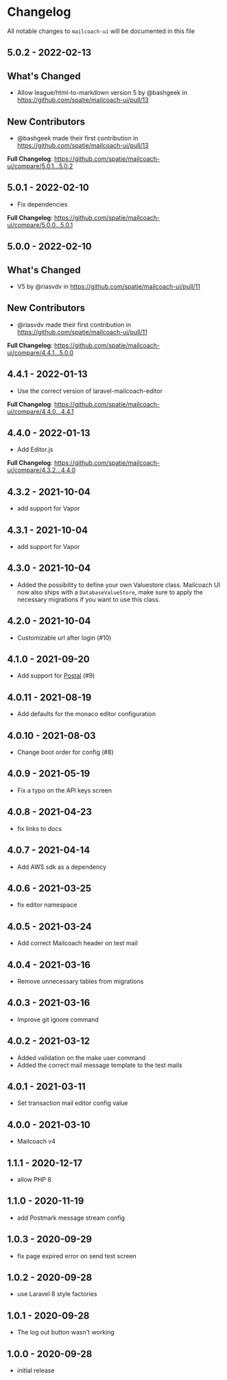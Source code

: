 # Changelog

All notable changes to `mailcoach-ui` will be documented in this file

## 5.0.2 - 2022-02-13

## What's Changed

- Allow league/html-to-markdown version 5 by @bashgeek in https://github.com/spatie/mailcoach-ui/pull/13

## New Contributors

- @bashgeek made their first contribution in https://github.com/spatie/mailcoach-ui/pull/13

**Full Changelog**: https://github.com/spatie/mailcoach-ui/compare/5.0.1...5.0.2

## 5.0.1 - 2022-02-10

- Fix dependencies

**Full Changelog**: https://github.com/spatie/mailcoach-ui/compare/5.0.0...5.0.1

## 5.0.0 - 2022-02-10

## What's Changed

- V5 by @riasvdv in https://github.com/spatie/mailcoach-ui/pull/11

## New Contributors

- @riasvdv made their first contribution in https://github.com/spatie/mailcoach-ui/pull/11

**Full Changelog**: https://github.com/spatie/mailcoach-ui/compare/4.4.1...5.0.0

## 4.4.1 - 2022-01-13

- Use the correct version of laravel-mailcoach-editor

**Full Changelog**: https://github.com/spatie/mailcoach-ui/compare/4.4.0...4.4.1

## 4.4.0 - 2022-01-13

- Add Editor.js

**Full Changelog**: https://github.com/spatie/mailcoach-ui/compare/4.3.2...4.4.0

## 4.3.2 - 2021-10-04

- add support for Vapor

## 4.3.1 - 2021-10-04

- add support for Vapor

## 4.3.0 - 2021-10-04

- Added the possibility to define your own Valuestore class. Mailcoach UI now also ships with a `DatabaseValueStore`, make sure to apply the necessary migrations if you want to use this class.

## 4.2.0 - 2021-10-04

- Customizable url after login (#10)

## 4.1.0 - 2021-09-20

- Add support for [Postal](https://github.com/postalserver/postal) (#9)

## 4.0.11 - 2021-08-19

- Add defaults for the monaco editor configuration

## 4.0.10 - 2021-08-03

- Change boot order for config (#8)

## 4.0.9 - 2021-05-19

- Fix a typo on the API keys screen

## 4.0.8 - 2021-04-23

- fix links to docs

## 4.0.7 - 2021-04-14

- Add AWS sdk as a dependency

## 4.0.6 - 2021-03-25

- fix editor namespace

## 4.0.5 - 2021-03-24

- Add correct Mailcoach header on test mail

## 4.0.4 - 2021-03-16

- Remove unnecessary tables from migrations

## 4.0.3 - 2021-03-16

- Improve git ignore command

## 4.0.2 - 2021-03-12

- Added validation on the make user command
- Added the correct mail message template to the test mails

## 4.0.1 - 2021-03-11

- Set transaction mail editor config value

## 4.0.0 - 2021-03-10

- Mailcoach v4

## 1.1.1 - 2020-12-17

- allow PHP 8

## 1.1.0 - 2020-11-19

- add Postmark message stream config

## 1.0.3 - 2020-09-29

- fix page expired error on send test screen

## 1.0.2 - 2020-09-28

- use Laravel 8 style factories

## 1.0.1 - 2020-09-28

- The log out button wasn't working

## 1.0.0 - 2020-09-28

- initial release
